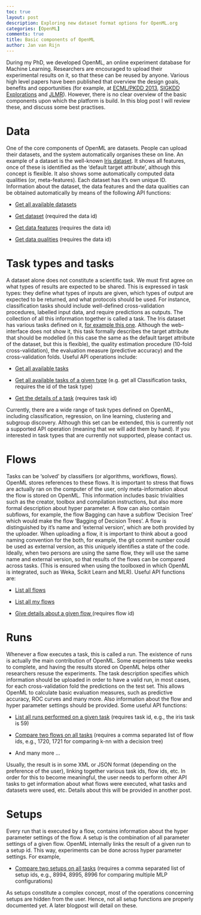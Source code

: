 ```yaml
---
toc: true
layout: post
description: Exploring new dataset format options for OpenML.org
categories: [OpenML]
comments: true
title: Basic components of OpenML
author: Jan van Rijn
---
```


During my PhD, we developed OpenML, an online experiment database for Machine Learning. Researchers are encouraged to upload their experimental results on it, so that these can be reused by anyone. Various high level papers have been published that overview the design goals, benefits and opportunities (for example, at [ECML/PKDD 2013](http://link.springer.com/chapter/10.1007%2F978-3-642-40994-3_46), [SIGKDD Explorations](http://dl.acm.org/citation.cfm?id=2641198) and [JLMR](http://www.jmlr.org/proceedings/papers/v41/vanschoren15.html)). However, there is no clear overview of the basic components upon which the platform is build. In this blog post I will review these, and discuss some best practises.

# Data

One of the core components of OpenML are datasets. People can upload their datasets, and the system automatically organises these on line. An example of a dataset is the well-known [Iris dataset](http://www.openml.org/d/61). It shows all features, once of these is identified as the ‘default target attribute’, although this concept is flexible. It also shows some automatically computed data qualities (or, meta-features). Each dataset has it’s own unique ID. Information about the dataset, the data features and the data qualities can be obtained automatically by means of the following API functions:

- [Get all available datasets](http://www.openml.org/api_docs/#!/data/get_data_list)

- [Get dataset](http://www.openml.org/api_docs/#!/data/get_data_id) (required the data id)

- [Get data features](http://www.openml.org/api_docs/#!/data/get_data_features_id) (requires the data id)

- [Get data qualities](http://www.openml.org/api_docs/#!/data/get_data_qualities_id) (requires the data id)

# Task types and tasks

A dataset alone does not constitute a scientific task. We must first agree on what types of results are expected to be shared. This is expressed in task types: they define what types of inputs are given, which types of output are expected to be returned, and what protocols should be used. For instance, classification tasks should include well-defined cross-validation procedures, labelled input data, and require predictions as outputs. The collection of all this information together is called a task. The Iris dataset has various tasks defined on it, [for example this one](http://www.openml.org/t/59). Although the web-interface does not show it, this task formally describes the target attribute that should be modelled (in this case the same as the default target attribute of the dataset, but this is flexible), the quality estimation procedure (10-fold cross-validation), the evaluation measure (predictive accuracy) and the cross-validation folds. Useful API operations include:

- [Get all available tasks](http://www.openml.org/api_docs/#!/task/get_task_list)

- [Get all available tasks of a given type](http://www.openml.org/api_docs/#!/task/get_task_list_type_id) (e.g. get all Classification tasks, requires the id of the task type)

- [Get the details of a task](http://www.openml.org/api_docs/#!/task/get_task_id) (requires task id)

Currently, there are a wide range of task types defined on OpenML, including classification, regression, on line learning, clustering and subgroup discovery. Although this set can be extended, this is currently not a supported API operation (meaning that we will add them by hand). If you interested in task types that are currently not supported, please contact us.

# Flows

Tasks can be ‘solved’ by classifiers (or algorithms, workflows, flows). OpenML stores references to these flows. It is important to stress that flows are actually ran on the computer of the user, only meta-information about the flow is stored on OpenML. This information includes basic trivialities such as the creator, toolbox and compilation instructions, but also more formal description about hyper parameter. A flow can also contain subflows, for example, the flow Bagging can have a subflow ‘Decision Tree’ which would make the flow ‘Bagging of Decision Trees’. A flow is distinguished by it’s name and ‘external version’, which are both provided by the uploader. When uploading a flow, it is important to think about a good naming convention for the both, for example, the git commit number could be used as external version, as this uniquely identifies a state of the code. Ideally, when two persons are using the same flow, they will use the same name and external version, so that results of the flows can be compared across tasks. (This is ensured when using the toolboxed in which OpenML is integrated, such as Weka, Scikit Learn and MLR). Useful API functions are:

- [List all flows](http://www.openml.org/api_docs/#!/flow/get_flow_list)

- [List all my flows](http://www.openml.org/api_docs/#!/flow/get_flow_owned)

- [Give details about a given flow ](http://www.openml.org/api_docs/#!/flow/get_flow_id)(requires flow id)

# Runs

Whenever a flow executes a task, this is called a run. The existence of runs is actually the main contribution of OpenML. Some experiments take weeks to complete, and having the results stored on OpenML helps other researchers resuse the experiments. The task description specifies which information should be uploaded in order to have a valid run, in most cases, for each cross-validation fold the predictions on the test set. This allows OpenML to calculate basic evaluation measures, such as predictive accuracy, ROC curves and many more. Also information about the flow and hyper parameter settings should be provided. Some useful API functions:

- [List all runs performed on a given task](http://www.openml.org/api_docs/#!/run/get_run_list_task_ids) (requires task id, e.g., the iris task is 59)

- [Compare two flows on all tasks](http://www.openml.org/api_docs/#!/run/get_run_list_filters) (requires a comma separated list of flow ids, e.g., 1720, 1721 for comparing k-nn with a decision tree)

- And many more …

Usually, the result is in some XML or JSON format (depending on the preference of the user), linking together various task ids, flow ids, etc. In order for this to become meaningful, the user needs to perform other API tasks to get information about what flows were executed, what tasks and datasets were used, etc. Details about this will be provided in another post.

# Setups

Every run that is executed by a flow, contains information about the hyper parameter settings of the flow. A setup is the combination of all parameter settings of a given flow. OpenML internally links the result of a given run to a setup id. This way, experiments can be done across hyper parameter settings. For example,

- [Compare two setups on all tasks](http://www.openml.org/api_docs/#!/run/get_run_list_filters) (requires a comma separated list of setup ids, e.g., 8994, 8995, 8996 for comparing multiple MLP configurations)

As setups constitute a complex concept, most of the operations concerning setups are hidden from the user. Hence, not all setup functions are properly documented yet. A later blogpost will detail on these.

